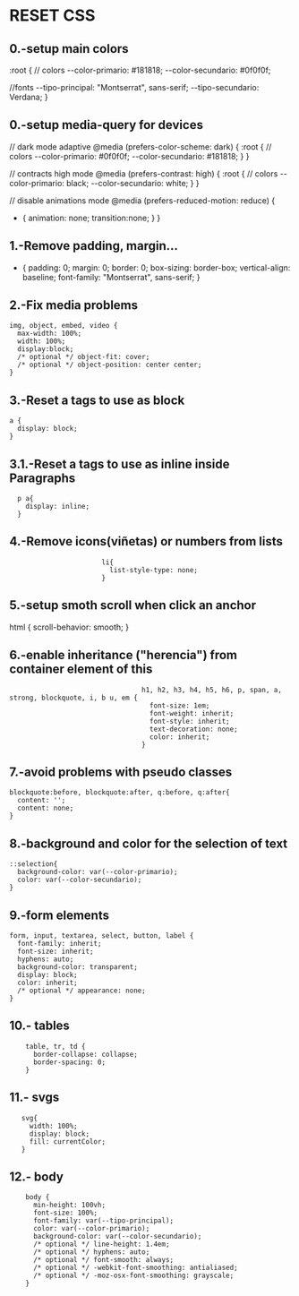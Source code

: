 # RESET CSS
## 0.-setup main colors
   :root {
   // colors
   --color-primario: #181818;
     --color-secundario: #0f0f0f;

   //fonts
   --tipo-principal: "Montserrat", sans-serif;
     --tipo-secundario: Verdana;
   }

## 0.-setup media-query for devices
// dark mode adaptive
@media (prefers-color-scheme: dark) {
  :root {
  // colors
  --color-primario: #0f0f0f;
    --color-secundario: #181818;
  }
}

// contracts high mode
@media (prefers-contrast: high) {
  :root {
  // colors
  --color-primario: black;
    --color-secundario: white;
  }
}

// disable animations mode
@media (prefers-reduced-motion: reduce) {
  * {
    animation: none;
    transition:none;
  }
}

## 1.-Remove padding, margin...
* {
      padding: 0;
      margin: 0;
      border: 0;
      box-sizing: border-box;
      vertical-align: baseline;
      font-family: "Montserrat", sans-serif;
    }

## 2.-Fix media problems
    img, object, embed, video {
      max-width: 100%;
      width: 100%;
      display:block;
      /* optional */ object-fit: cover;
      /* optional */ object-position: center center;
    }

## 3.-Reset a tags to use as block
    a {
      display: block;
    }
## 3.1.-Reset a tags to use as inline inside Paragraphs
      p a{
        display: inline;
      }

## 4.-Remove icons(viñetas) or numbers from lists
                           li{
                             list-style-type: none;
                           }

## 5.-setup smoth scroll when click an anchor
   html {
     scroll-behavior: smooth;
   }

## 6.-enable inheritance ("herencia") from container element of this
                                     h1, h2, h3, h4, h5, h6, p, span, a, strong, blockquote, i, b u, em {
                                       font-size: 1em;
                                       font-weight: inherit;
                                       font-style: inherit;
                                       text-decoration: none;
                                       color: inherit;
                                     }

## 7.-avoid problems with pseudo classes
    blockquote:before, blockquote:after, q:before, q:after{
      content: '';
      content: none;
    }

## 8.-background and color for the selection of text
    ::selection{
      background-color: var(--color-primario);
      color: var(--color-secundario);
    }

## 9.-form elements
    form, input, textarea, select, button, label {
      font-family: inherit;
      font-size: inherit;
      hyphens: auto;
      background-color: transparent;
      display: block;
      color: inherit;
      /* optional */ appearance: none;
    }

## 10.- tables
        table, tr, td {
          border-collapse: collapse;
          border-spacing: 0;
        }

## 11.- svgs
       svg{
         width: 100%;
         display: block;
         fill: currentColor;
       }

## 12.- body
        body {
          min-height: 100vh;
          font-size: 100%;
          font-family: var(--tipo-principal);
          color: var(--color-primario);
          background-color: var(--color-secundario);
          /* optional */ line-height: 1.4em;
          /* optional */ hyphens: auto;
          /* optional */ font-smooth: always;
          /* optional */ -webkit-font-smoothing: antialiased;
          /* optional */ -moz-osx-font-smoothing: grayscale;
        }
